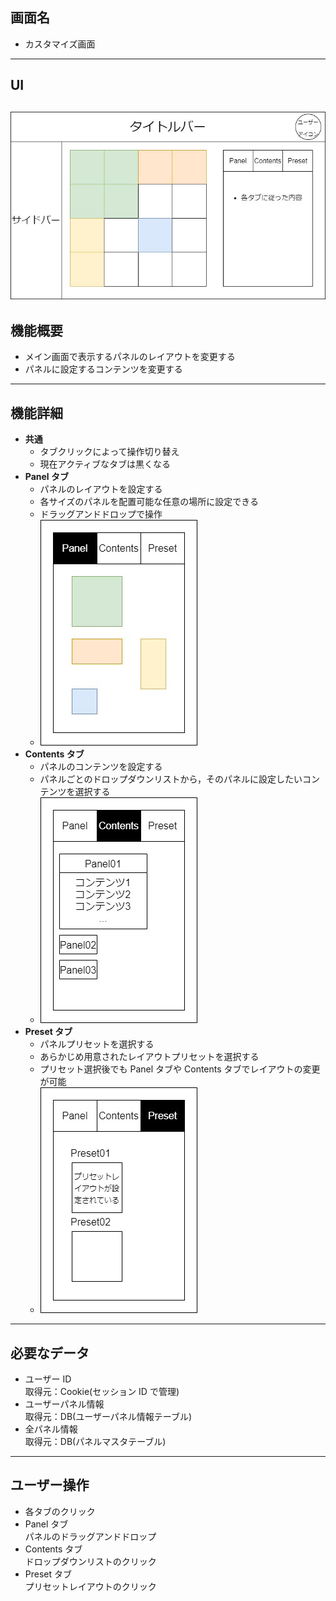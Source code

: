 <!-- # <font color="red">テンプレ(画面)</font> -->

## 画面名

-   カスタマイズ画面

---

## UI

## ![UI](layout_customize.jpg)

## 機能概要

-   メイン画面で表示するパネルのレイアウトを変更する
-   パネルに設定するコンテンツを変更する

---

## 機能詳細

-   **共通**
    -   タブクリックによって操作切り替え
    -   現在アクティブなタブは黒くなる
-   **Panel タブ**
    -   パネルのレイアウトを設定する
    -   各サイズのパネルを配置可能な任意の場所に設定できる
    -   ドラッグアンドドロップで操作
    -   ![PanelタブUI](layout_customize_panel.jpg)
-   **Contents タブ**
    -   パネルのコンテンツを設定する
    -   パネルごとのドロップダウンリストから，そのパネルに設定したいコンテンツを選択する
    -   ![ContentsタブUI](layout_customize_contents.jpg)
-   **Preset タブ**
    -   パネルプリセットを選択する
    -   あらかじめ用意されたレイアウトプリセットを選択する
    -   プリセット選択後でも Panel タブや Contents タブでレイアウトの変更が可能
    -   ![PresetタブUI](layout_customize_preset.jpg)

---

## 必要なデータ

-   ユーザー ID<br>
    取得元：Cookie(セッション ID で管理)
-   ユーザーパネル情報<br>
    取得元：DB(ユーザーパネル情報テーブル)
-   全パネル情報<br>
    取得元：DB(パネルマスタテーブル)

---

## ユーザー操作

-   各タブのクリック
-   Panel タブ<br>
    パネルのドラッグアンドドロップ
-   Contents タブ<br>
    ドロップダウンリストのクリック
-   Preset タブ<br>
    プリセットレイアウトのクリック
